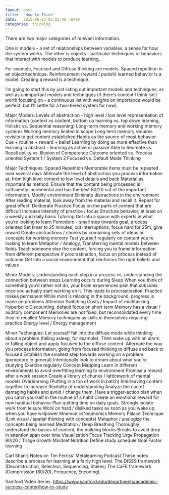 ```yaml
---
layout: post
title:  "How to Think"
date:   2015-06-23 05:02:46 -0700
categories: thinking
---
```


There are two major categories of relevant information.

One is models - a set of relationships between variables, a sense for how the system works.
The other is objects - particular techniques or behaviors that interact with models to produce learning.

For example, Focused and Diffuse thinking are models. Spaced repetition is an object/technique. Reinforcement (reward / punish) learned behavior is a model. Creating a reward is a technique.

I’m going to start this by just listing out important models and techniques, as well as unimportant models and techniques (if there’s content I think isn’t worth focusing on - a continuous list with weights on importance would be perfect, but I’ll settle for a two-tiered system for now).

Major Models:
Levels of abstraction - high level / low level representation of information (context vs content, bottom up learning vs. top down learning, Holistic vs. Sequential reasoning)
Long-term memory and working memory systems
Working memory limited in scope
Long term memory requires revisits to get content established
Habits as the source of most behavior
Cue + routine + reward + belief
Learning by doing as more effective than learning in abstract - learning as active or passive
Able to Recreate vs. Recall ability vs. Illusion of Competence
Outcome oriented vs. Process oriented
System 1 / System 2
Focused vs. Default Mode Thinking

Major Techniques:
Spaced Repetition
Memorable items must be repeated over several days
Alternate the level of abstraction you process information at, from high level context to low level details and back
Material as important as method. Ensure that the content being processed is sufficiently incremental and has the best 80/20 cut of the important information.
Modify environment
Eliminate distractions in the environment
After reading material, look away from the material and recall it. Repeat for great effect.
Deliberate Practice
Focus on the parts of content that are difficult
Increase intensity of practice / focus
Structure behavior, at least on a weekly and daily basis
Tutoring
Get into a space with experts in what you’re looking to learn
Pomodoro - small step towards goal, process oriented
Set timer to 25 minutes, cut interruptions, focus hard for 25m, give reward
Create abstractions / chunks by combining sets of ideas or concepts for working memory
Test yourself regularly on content you’re looking to learn
Metaphor / Analogy, Transferring mental models between fields
Teach someone else the content, forcing you to frame information from different perspective
If procrastination, focus on process instead of outcome
Get into a social environment that reinforces the right beliefs and values

Minor Models:
Understanding each step in a process vs. understanding the connection between steps
Learning occurs during Sleep
When you think of something you’d rather not do, your brain experiences pain that subsides once you actually start working on it. This leads to procrastination.
Practice makes permanent
While mind is relaxing in the background, progress is made on problems
Attention Switching Costs / Impact of multitasking
Hyperbolic Discounting, default focus on short term
Memory has a visual / auditory component
Memories are not fixed, but reconsolidated every time they’re recalled
Memory techniques as skills in themselves requiring practice
Energy level / Energy management

Minor Techniques:
Let yourself fall into the diffuse mode while thinking about a problem (falling asleep, for example). Then wake up with an alarm or falling object and apply focused to the diffuse content.
Alternate the way you process information, going from focused thinking to diffuse and back to focused
Establish the smallest step towards working on a problem (pomodoro in general)
Intentionally look to dream about what you’re studying
Exercise regularly
Concept Mapping
Learn in different environments to avoid overfitting learning to environment
Promise a reward after a work session
Create a library of chunks / latticework of mental models
Overlearning (Putting in a ton of work in batch)
Interleaving content together to increase flexibility of understanding
Analyze the cue of damaging habits and avoid / change them.
Have a trigger-action plan when you catch yourself in the routine of a habit
Create an emotional reward for new habitual behavior
Plan quitting time on daily goals.
Strongly isolate work from leisure
Work on hard / disliked tasks as soon as you wake up, when you have willpower
MnemonicsNeumonics
Memory Palace Technique (Link visual / spatial thinking with concepts)
Metaphor / analogize the concepts being learned
Meditation / Deep Breathing
Thoroughly understand the basics of content, the building blocks
Breaks to avoid drop in attention span over time
Visualization
Focus Tracking
Urge Propagation
80/20 / Triage
Growth Mindset
Nutrition
Define study schedule
Goal Factor learning



Carl Shan’s Notes on Tim Ferriss’ Metalearning Podcast
These notes describe a process for learning at a fairly high level. 
The DISSS framework (Deconstruction, Selection, Sequencing, Stakes)
The CaFE framework (Compression (80/20), Frequency, Encoding)
 
Samford Video Series:
https://www.samford.edu/departments/academic-success-center/how-to-study
